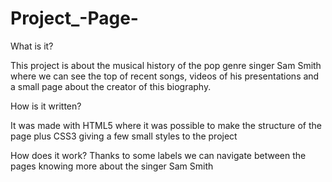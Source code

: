 # Project_-Page-

What is it?

This project is about the musical history of the pop genre singer Sam Smith where we can see the top of recent songs, 
videos of his presentations and a small page about the creator of this biography.

How is it written?

It was made with HTML5 where it was possible to make the structure of the page plus CSS3 giving a few small styles to the project

How does it work?
Thanks to some labels we can navigate between the pages knowing more about the singer Sam Smith
